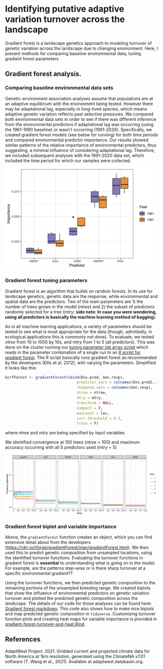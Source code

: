 # Identifying putative adaptive variation turnover across the landscape

Gradient forest is a landscape genetics approach to modeling turnover of genetic variation across the landscape due to changing environment. Here, I present methods for comparing baseline environmental data, tuning gradient forest parameters

## Gradient forest analysis.

### Comparing baseline environmental data sets

Genetic-environment association analyses assume that populations are at an adaptive equilibrium with the environment being tested. However there may be adaptational lag, especially in long-lived species, which means adaptive genetic variation reflects past selective pressures. We compared both environmental data sets in order to see if there was different inference from the environmental predictors if adaptational lag was occurring (using the 1961-1990 baseline) or wasn't occurring (1991-2020). Specifically, we created gradient forest models (see below for running) for both time periods and compared environmental predictor importance. Our results showed similar patterns of the relative importance of environmental predictors, thus suggesting, a minimal influence of considering adaptational lag. Therefore, we included subsequent analyses with the 1991-2020 data set, which included the time period for which our samples were collected.

<img src="images/var.imp.baseline.envs.png" alt="Baseline environments" width="600"/>

### Gradient forest tuning parameters

Gradient forest is an algorithm that builds on random forests. In its use for landscape genetics, genetic data are the response, while environmental and spatial data are the predictors. Two of the main parameters are 1) the number of trees grown in the model (*ntree*) and 2) the subset of predictors randomly selected for a tree (*mtry*; **side note: In case you were wondering, using all predictors is basically the machine learning method of bagging**). 

As in all machine learning applications, a variety of parameters should be tested to see what is most appropriate for the data (though, admittedly, in ecological applications this is commonly not done). To evaluate, we tested *ntree* from 10 to 1000 by 10s, and *mtry* from 1 to 5 (all predictors). This was done on the cluster running our [tuning parameter job array script](./slurm-scripts/get-gradient-forest-tuning.sh) which reads in the parameter combination of a single run to an [R script for gradient forest](./r-scripts/run-gradient-forest-tuning.r). The R script basically runs gradient forest as recommended by the developers (Ellis et al. 2012), with varying the parameters. Simplified it looks like this:

```r
bcrfForest <- gradientForest(cbind(Env.pred, Gen.resp),
                                 predictor.vars = colnames(Env.pred[,-1]),
                                 response.vars = colnames(Gen.resp),
                                 ntree = ntree,
                                 mtry = mtry,
                                 transform = NULL,
                                 compact = T,
                                 maxLevel = lev,
                                 corr.threshold = 0.5,
                                 trace = F)
```

where *ntree* and *mtry* are being specified by input variables. 

We identified convergence at 100 trees (*ntree* = 100) and maximum accuracy occurring with all 5 predictors used (*mtry* = 5)


<img src="images/p.var.imp.facet.png" alt="Tuning parameters" width="800"/>

### Gradient forest biplot and variable importance

Above, the `gradientForest` function creates an object, which you can find extensive detail about from the developers (https://rdrr.io/rforge/gradientForest/man/gradientForest.html). We then used this to predict genetic composition from unsampled locations, using the identified turnover functions. Evaluating the turnover functions in gradient forest is **essential** to understanding what is going on in the model. For example, are the patterns step-wise or is there sharp turnover at a specific environmental gradient?? 

Using the turnover functions, we then predicted genetic composition to the remaining portions of the unsampled breeding range. We created biplots that show the influence of environmental predictors on genetic variation turnover and plotted the predicted genetic composition across the landscape. The details of our code for those analyses can be found here: [Gradient forest markdown](./r-scripts/gradient-forest-general.Rmd). This code also shows how to make nice biplots and map predicted genetic composition in `tidyverse`. Customizing turnover function plots and creating heat maps for variable importance is provided in [gradient-forest-turnover-and-heat.Rmd](./r-scripts/gradient-forest-turnover-and-heat.Rmd).


## References

AdaptWest Project. 2021. Gridded current and projected climate data for North America at 1km resolution, generated using the ClimateNA v7.01 software (T. Wang et al., 2021). Available at adaptwest.databasin.org.
